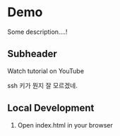 # Demo

Some description....!

## Subheader

Watch tutorial on YouTube

ssh 키가 뭔지 잘 모르겠네.

## Local Development

1. Open index.html in your browser